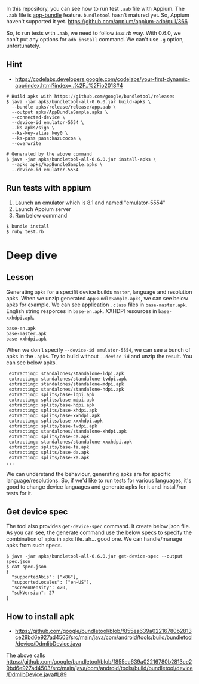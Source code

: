 In this repository, you can see how to run test `.aab` file with Appium. The `.aab` file is [app-bundle](https://developer.android.com/guide/app-bundle/) feature.
`bundletool` hasn't matured yet. So, Appium haven't supported it yet. https://github.com/appium/appium-adb/pull/366

So, to run tests with `.aab`, we need to follow _test.rb_ way.
With 0.6.0, we can't put any options for `adb install` command. We can't use `-g` option, unfortunately.

## Hint

- https://codelabs.developers.google.com/codelabs/your-first-dynamic-app/index.html?index=..%2F..%2Fio2018#4

```
# Build apks with https://github.com/google/bundletool/releases
$ java -jar apks/bundletool-all-0.6.0.jar build-apks \
  --bundle apks/release/release/app.aab \
  --output apks/AppBundleSample.apks \
  --connected-device \
  --device-id emulator-5554 \
  --ks apks/sign \
  --ks-key-alias key0 \
  --ks-pass pass:kazucocoa \
  --overwrite

# Generated by the above command
$ java -jar apks/bundletool-all-0.6.0.jar install-apks \
  --apks apks/AppBundleSample.apks \
  --device-id emulator-5554
```

## Run tests with appium
1. Launch an emulator which is 8.1 and named "emulator-5554"
2. Launch Appium server
3. Run below command

```
$ bundle install
$ ruby test.rb
```

# Deep dive
## Lesson
Generating `apks` for a specifit device builds `master`, language and resolution apks. When we unzip generated `AppBundleSample.apks`, we can see below apks for example. We can see application `.class` files in `base-master.apk`. English string resporces in `base-en.apk`. XXHDPI resources in `base-xxhdpi.apk`.

```
base-en.apk
base-master.apk
base-xxhdpi.apk
```

When we don't specify `--device-id emulator-5554`, we can see a bunch of apks in the `.apks`. Try to build without `--device-id` and unzip the result. You can see below apks.

```
 extracting: standalones/standalone-ldpi.apk  
 extracting: standalones/standalone-tvdpi.apk  
 extracting: standalones/standalone-mdpi.apk  
 extracting: standalones/standalone-hdpi.apk  
 extracting: splits/base-ldpi.apk    
 extracting: splits/base-mdpi.apk    
 extracting: splits/base-hdpi.apk    
 extracting: splits/base-xhdpi.apk   
 extracting: splits/base-xxhdpi.apk  
 extracting: splits/base-xxxhdpi.apk  
 extracting: splits/base-tvdpi.apk   
 extracting: standalones/standalone-xhdpi.apk  
 extracting: splits/base-ca.apk      
 extracting: standalones/standalone-xxxhdpi.apk  
 extracting: splits/base-fa.apk      
 extracting: splits/base-da.apk      
 extracting: splits/base-ka.apk    
...
```

We can understand the behaviour, generating apks are for specific language/resolutions. So, if we'd like to run tests for various languages, it's good to change device languages and generate apks for it and install/run tests for it.

## Get device spec
The tool also provides `get-device-spec` command. It create below json file. As you can see, the generate command use the below specs to specify the combination of `apk`s in `apks` file. ah... good one. We can handle/manage apks from such specs.

```
$ java -jar apks/bundletool-all-0.6.0.jar get-device-spec --output spec.json
$ cat spec.json 
{
  "supportedAbis": ["x86"],
  "supportedLocales": ["en-US"],
  "screenDensity": 420,
  "sdkVersion": 27
}
```

## How to install apk
- https://github.com/google/bundletool/blob/f855ea639a02216780b2813ce29bd6e927ad4503/src/main/java/com/android/tools/build/bundletool/device/DdmlibDevice.java

The above calls https://github.com/google/bundletool/blob/f855ea639a02216780b2813ce29bd6e927ad4503/src/main/java/com/android/tools/build/bundletool/device/DdmlibDevice.java#L89
